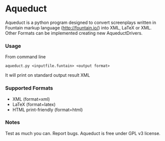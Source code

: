 Aqueduct
========
Aqueduct is a python program designed to convert screenplays written in Fountain markup language (http://fountain.io/) into XML, LaTeX or XML. Other Formats can be implemented creating new AqueductDrivers.

### Usage
From command line

    aqueduct.py <inputfile.funtain> <output format>

It will print on standard output result XML

### Supported Formats
+ XML (format=xml)
+ LaTeX (format=latex)
+ HTML print-friendly (format=html)

### Notes
Test as much you can. Report bugs. Aqueduct is free under GPL v3 license.
